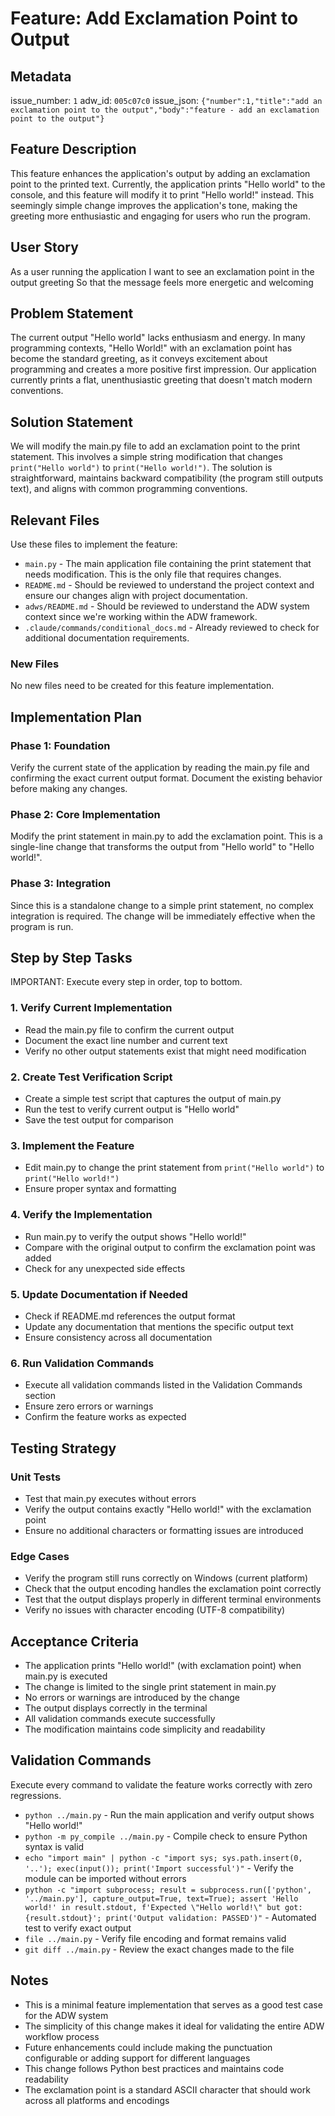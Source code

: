 # Feature: Add Exclamation Point to Output

## Metadata
issue_number: `1`
adw_id: `005c07c0`
issue_json: `{"number":1,"title":"add an exclamation point to the output","body":"feature - add an exclamation point to the output"}`

## Feature Description
This feature enhances the application's output by adding an exclamation point to the printed text. Currently, the application prints "Hello world" to the console, and this feature will modify it to print "Hello world!" instead. This seemingly simple change improves the application's tone, making the greeting more enthusiastic and engaging for users who run the program.

## User Story
As a user running the application
I want to see an exclamation point in the output greeting
So that the message feels more energetic and welcoming

## Problem Statement
The current output "Hello world" lacks enthusiasm and energy. In many programming contexts, "Hello World!" with an exclamation point has become the standard greeting, as it conveys excitement about programming and creates a more positive first impression. Our application currently prints a flat, unenthusiastic greeting that doesn't match modern conventions.

## Solution Statement
We will modify the main.py file to add an exclamation point to the print statement. This involves a simple string modification that changes `print("Hello world")` to `print("Hello world!")`. The solution is straightforward, maintains backward compatibility (the program still outputs text), and aligns with common programming conventions.

## Relevant Files
Use these files to implement the feature:

- `main.py` - The main application file containing the print statement that needs modification. This is the only file that requires changes.
- `README.md` - Should be reviewed to understand the project context and ensure our changes align with project documentation.
- `adws/README.md` - Should be reviewed to understand the ADW system context since we're working within the ADW framework.
- `.claude/commands/conditional_docs.md` - Already reviewed to check for additional documentation requirements.

### New Files
No new files need to be created for this feature implementation.

## Implementation Plan
### Phase 1: Foundation
Verify the current state of the application by reading the main.py file and confirming the exact current output format. Document the existing behavior before making any changes.

### Phase 2: Core Implementation
Modify the print statement in main.py to add the exclamation point. This is a single-line change that transforms the output from "Hello world" to "Hello world!".

### Phase 3: Integration
Since this is a standalone change to a simple print statement, no complex integration is required. The change will be immediately effective when the program is run.

## Step by Step Tasks
IMPORTANT: Execute every step in order, top to bottom.

### 1. Verify Current Implementation
- Read the main.py file to confirm the current output
- Document the exact line number and current text
- Verify no other output statements exist that might need modification

### 2. Create Test Verification Script
- Create a simple test script that captures the output of main.py
- Run the test to verify current output is "Hello world"
- Save the test output for comparison

### 3. Implement the Feature
- Edit main.py to change the print statement from `print("Hello world")` to `print("Hello world!")`
- Ensure proper syntax and formatting

### 4. Verify the Implementation
- Run main.py to verify the output shows "Hello world!"
- Compare with the original output to confirm the exclamation point was added
- Check for any unexpected side effects

### 5. Update Documentation if Needed
- Check if README.md references the output format
- Update any documentation that mentions the specific output text
- Ensure consistency across all documentation

### 6. Run Validation Commands
- Execute all validation commands listed in the Validation Commands section
- Ensure zero errors or warnings
- Confirm the feature works as expected

## Testing Strategy
### Unit Tests
- Test that main.py executes without errors
- Verify the output contains exactly "Hello world!" with the exclamation point
- Ensure no additional characters or formatting issues are introduced

### Edge Cases
- Verify the program still runs correctly on Windows (current platform)
- Check that the output encoding handles the exclamation point correctly
- Test that the output displays properly in different terminal environments
- Verify no issues with character encoding (UTF-8 compatibility)

## Acceptance Criteria
- The application prints "Hello world!" (with exclamation point) when main.py is executed
- The change is limited to the single print statement in main.py
- No errors or warnings are introduced by the change
- The output displays correctly in the terminal
- All validation commands execute successfully
- The modification maintains code simplicity and readability

## Validation Commands
Execute every command to validate the feature works correctly with zero regressions.

- `python ../main.py` - Run the main application and verify output shows "Hello world!"
- `python -m py_compile ../main.py` - Compile check to ensure Python syntax is valid
- `echo "import main" | python -c "import sys; sys.path.insert(0, '..'); exec(input()); print('Import successful')"` - Verify the module can be imported without errors
- `python -c "import subprocess; result = subprocess.run(['python', '../main.py'], capture_output=True, text=True); assert 'Hello world!' in result.stdout, f'Expected \"Hello world!\" but got: {result.stdout}'; print('Output validation: PASSED')"` - Automated test to verify exact output
- `file ../main.py` - Verify file encoding and format remains valid
- `git diff ../main.py` - Review the exact changes made to the file

## Notes
- This is a minimal feature implementation that serves as a good test case for the ADW system
- The simplicity of this change makes it ideal for validating the entire ADW workflow process
- Future enhancements could include making the punctuation configurable or adding support for different languages
- This change follows Python best practices and maintains code readability
- The exclamation point is a standard ASCII character that should work across all platforms and encodings